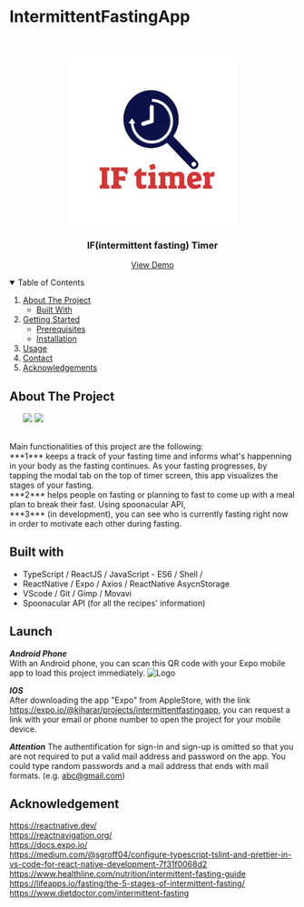 # IntermittentFastingApp

<!-- PROJECT LOGO -->
<br />
<p align="center">
  <a>
    <img src="./src/images/IFLogo.png" alt="Logo" width="300" height="300">
  </a>

  <h3 align="center">IF(intermittent fasting) Timer</h3>

 <p align="center">
    <a href="https://expo.io/@kiharar/projects/intermittentfastingapp">View Demo</a>
 </p>

<!-- TABLE OF CONTENTS -->
<details open="open">
  <summary>Table of Contents</summary>
  <ol>
    <li>
      <a href="#about-the-project">About The Project</a>
      <ul>
        <li><a href="#built-with">Built With</a></li>
      </ul>
    </li>
    <li>
      <a href="#getting-started">Getting Started</a>
      <ul>
        <li><a href="#prerequisites">Prerequisites</a></li>
        <li><a href="#installation">Installation</a></li>
      </ul>
    </li>
    <li><a href="#usage">Usage</a></li>
    <li><a href="#contact">Contact</a></li>
    <li><a href="#acknowledgements">Acknowledgements</a></li>
  </ol>
</details>

<!-- ABOUT THE PROJECT -->
## About The Project
<ul>
      <img src="./src/images/ss1" width="auto" height="auto" />
      <img src="./src/images/ss1" width="auto" height="auto" />
</ul>
<br
As the lockdown due to the pandemic continues, many people are facing the problem of weight gain. And I believe that one reason is simply 
because it has been a sedentary time, without much movement, as well as from the stress of sitting at home all the time.
So, I ended up finding intermittent fasting quite beneficial more than ever as it might be really helpful for a sedentary life style these days. 
<br/>
Main functionalities of this project are the following: 
<br/>
***1***  
keeps a track of your fasting time and informs what's happenning in your body as the fasting continues. As your fasting progresses, by tapping the modal tab on the top of timer screen, this app visualizes the stages of your fasting. 
<br/>
***2***  
helps people on fasting or planning to fast to come up with a meal plan to break their fast.
Using spoonacular API, 
<br/>
***3*** 
(in development), you can see who is currently fasting right now in order to motivate each other during fasting. 
<br/>


## Built with
 - TypeScript / ReactJS / JavaScript - ES6 / Shell /
 - ReactNative / Expo / Axios / ReactNative AsycnStorage 
 - VScode / Git / Gimp / Movavi 
 - Spoonacular API (for all the recipes' information)
 


## Launch

***Android Phone*** 
<br/>
  With an Android phone, you can scan this QR code with your Expo mobile app to load this project immediately.
  <img src="QR CODE GOES HERE" alt="Logo" width="100" height="100">

***IOS*** 
<br/>
  After downloading the app "Expo" from AppleStore, with the link https://expo.io/@kiharar/projects/intermittentfastingapp, you can request a link with your email or phone number to open the project for your mobile device.
  
***Attention***
The authentification for sign-in and sign-up is omitted so that you are not required to put a valid mail address and password on the app. 
You could type random passwords and a mail address that ends with mail formats. (e.g. abc@gmail.com)


## Acknowledgement 
https://reactnative.dev/ <br/>
https://reactnavigation.org/ <br/>
https://docs.expo.io/<br/>
https://medium.com/@sgroff04/configure-typescript-tslint-and-prettier-in-vs-code-for-react-native-development-7f31f0068d2<br/>
https://www.healthline.com/nutrition/intermittent-fasting-guide<br/>
https://lifeapps.io/fasting/the-5-stages-of-intermittent-fasting/<br/>
https://www.dietdoctor.com/intermittent-fasting<br/>

